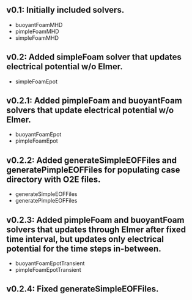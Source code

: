 ## v0.1: Initially included solvers. ##
* buoyantFoamMHD
* pimpleFoamMHD
* simpleFoamMHD
## v0.2: Added simpleFoam solver that updates electrical potential w/o Elmer. ##
* simpleFoamEpot
## v0.2.1: Added pimpleFoam and buoyantFoam solvers that update electrical potential w/o Elmer. ##
* buoyantFoamEpot
* pimpleFoamEpot
## v0.2.2: Added generateSimpleEOFFiles and generatePimpleEOFFiles for populating case directory with O2E files. ##
* generateSimpleEOFFiles
* generatePimpleEOFFiles
## v0.2.3: Added pimpleFoam and buoyantFoam solvers that updates through Elmer after fixed time interval, but updates only electrical potential for the time steps in-between. ##
* buoyantFoamEpotTransient
* pimpleFoamEpotTransient
## v0.2.4: Fixed generateSimpleEOFFiles. ##
